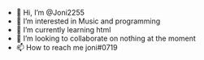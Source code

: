 - 👋 Hi, I’m @Joni2255
- 👀 I’m interested in Music and programming
- 🌱 I’m currently learning html
- 💞️ I’m looking to collaborate on nothing at the moment
- 📫 How to reach me joni#0719

<!---
Joni2255/Joni2255 is a ✨ special ✨ repository because its `README.md` (this file) appears on your GitHub profile.
You can click the Preview link to take a look at your changes.
--->
